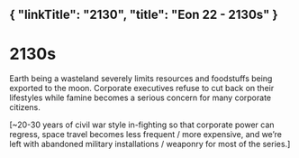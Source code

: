 {
    "linkTitle": "2130",
    "title": "Eon 22 - 2130s"
}
---

# 2130s

Earth being a wasteland severely limits resources and foodstuffs being exported to the moon.
Corporate executives refuse to cut back on their lifestyles while famine becomes a serious concern for many corporate citizens. 

[~20-30 years of civil war style in-fighting so that corporate power can regress, space travel becomes less frequent / more expensive, and we’re left with abandoned military installations / weaponry for most of the series.]
